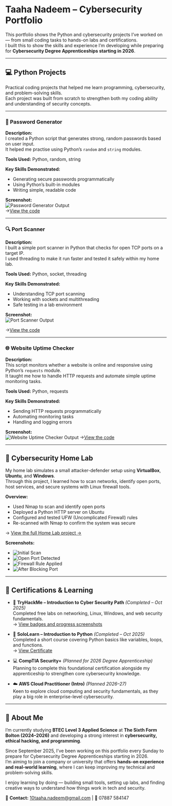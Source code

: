 # Taaha Nadeem – Cybersecurity Portfolio
This portfolio shows the Python and cybersecurity projects I’ve worked on — from small coding tasks to hands-on labs and certifications.  
I built this to show the skills and experience I’m developing while preparing for **Cybersecurity Degree Apprenticeships starting in 2026**.

---

## 💻 Python Projects

Practical coding projects that helped me learn programming, cybersecurity, and problem-solving skills.  
Each project was built from scratch to strengthen both my coding ability and understanding of security concepts.

---

### 🔑 Password Generator
**Description:**  
I created a Python script that generates strong, random passwords based on user input.  
It helped me practise using Python’s `random` and `string` modules.

**Tools Used:** Python, random, string  

**Key Skills Demonstrated:**
- Generating secure passwords programmatically  
- Using Python’s built-in modules  
- Writing simple, readable code  

**Screenshot:**  
![Password Generator Output](./screenshots/password_generator_output.png)  
→[View the code](./python-projects/password_generator.py)

---

### 🔍 Port Scanner
**Description:**  
I built a simple port scanner in Python that checks for open TCP ports on a target IP.  
I used threading to make it run faster and tested it safely within my home lab.

**Tools Used:** Python, socket, threading  

**Key Skills Demonstrated:**
- Understanding TCP port scanning  
- Working with sockets and multithreading  
- Safe testing in a lab environment  

**Screenshot:**  
![Port Scanner Output](screenshots/port_scanner_output.png)

→[View the code](python-projects/port-scanner.py)

---

### 🌐 Website Uptime Checker
**Description:**  
This script monitors whether a website is online and responsive using Python’s `requests` module.  
It taught me how to handle HTTP requests and automate simple uptime monitoring tasks.

**Tools Used:** Python, requests  

**Key Skills Demonstrated:**
- Sending HTTP requests programmatically  
- Automating monitoring tasks  
- Handling and logging errors  

**Screenshot:**  
![Website Uptime Checker Output](screenshots/website_uptime_checker_output.png)
→[View the code](python-projects/python_website_uptime_checker2.py)

---

## 🧪 Cybersecurity Home Lab

My home lab simulates a small attacker-defender setup using **VirtualBox**, **Ubuntu**, and **Windows**.  
Through this project, I learned how to scan networks, identify open ports, host services, and secure systems with Linux firewall tools.

**Overview:**
- Used Nmap to scan and identify open ports  
- Deployed a Python HTTP server on Ubuntu  
- Configured and tested UFW (Uncomplicated Firewall) rules  
- Re-scanned with Nmap to confirm the system was secure  

→ [View the full Home Lab project →](home_lab/README.md)

**Screenshots:**  
- ![Initial Scan](screenshots/nmap_initial.png)
- ![Open Port Detected](screenshots/nmap_with_http8000.png)
- ![Firewall Rule Applied](screenshots/ufw_status.png)
- ![After Blocking Port](screenshots/nmap_after_ufw_block.png)
---

## 📜 Certifications & Learning

- 🔐 **TryHackMe – Introduction to Cyber Security Path** *(Completed – Oct 2025)*  
  Completed free labs on networking, Linux, Windows, and web security fundamentals.  
  → [View badges and progress screenshots](./tryhackme/)

- 🐍 **SoloLearn – Introduction to Python** *(Completed – Oct 2025)*  
  Completed a short course covering Python basics like variables, loops, and functions.  
  → [View Certificate](./certifications/sololearn-intro-to-python.pdf)

- 💻 **CompTIA Security+** *(Planned for 2026 Degree Apprenticeship)*  
  Planning to complete this foundational certification alongside my apprenticeship to strengthen core cybersecurity knowledge.

- ☁️ **AWS Cloud Practitioner (Intro)** *(Planned 2026–27)*  
  Keen to explore cloud computing and security fundamentals, as they play a big role in enterprise-level cybersecurity.

---

## 👤 About Me

I’m currently studying **BTEC Level 3 Applied Science** at **The Sixth Form Bolton (2024–2026)** and developing a strong interest in **cybersecurity, ethical hacking, and programming**.  

Since September 2025, I’ve been working on this portfolio every Sunday to prepare for Cybersecurity Degree Apprenticeships starting in 2026.  
I’m aiming to join a company or university that offers **hands-on experience and real-world learning**, where I can keep improving my technical and problem-solving skills.

I enjoy learning by doing — building small tools, setting up labs, and finding creative ways to understand how things work in tech and security.

📩 **Contact:** [10taaha.nadeem@gmail.com](mailto:10taaha.nadeem@gmail.com) | 📱 07887 584147
